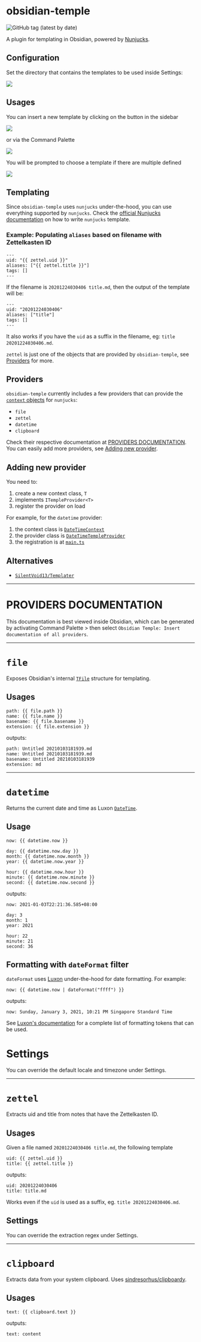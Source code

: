 # obsidian-temple

![GitHub tag (latest by date)](https://img.shields.io/github/v/tag/garyng/obsidian-temple?label=release&style=for-the-badge)

A plugin for templating in Obsidian, powered by [Nunjucks](https://mozilla.github.io/nunjucks/).

## Configuration

Set the directory that contains the templates to be used inside Settings:

![](settings.png)

## Usages

You can insert a new template by clicking on the button in the sidebar

![](sidebar.png)

or via the Command Palette

![](command-palette.png)

You will be prompted to choose a template if there are multiple defined

![](templates-prompt.png)

## Templating

Since `obsidian-temple` uses `nunjucks` under-the-hood, you can use everything supported by `nunjucks`. Check the [official Nunjucks documentation](https://mozilla.github.io/nunjucks/templating.html) on how to write `nunjucks` template.

### Example: Populating `aliases` based on filename with Zettelkasten ID

```njk
---
uid: "{{ zettel.uid }}"
aliases: ["{{ zettel.title }}"]
tags: []
---
```

If the filename is `20201224030406 title.md`, then the output of the template will be:

```
---
uid: "20201224030406"
aliases: ["title"]
tags: []
---
```

It also works if you have the `uid` as a suffix in the filename, eg: `title 20201224030406.md`.

`zettel` is just one of the objects that are provided by `obsidian-temple`, see [Providers](#providers) for more.

## Providers

`obsidian-temple` currently includes a few providers that can provide the [`context` objects](https://mozilla.github.io/nunjucks/api.html#renderstring) for `nunjucks`:
- `file`
- `zettel`
- `datetime`
- `clipboard`

Check their respective documentation at [PROVIDERS DOCUMENTATION](#providers-documentation). You can easily add more providers, see [Adding new provider](#adding-new-provider).

## Adding new provider

You need to:

1. create a new context class, `T`
1. implements `ITempleProvider<T>`
1. register the provider on load

For example, for the `datetime` provider:

1. the context class is [`DateTimeContext`](https://github.com/garyng/obsidian-temple/blob/57bc5738dbf35df5403947be769f9f8b2694ddaa/src/providers/DateTimeContext.ts)
1. the provider class is [`DateTimeTempleProvider`](https://github.com/garyng/obsidian-temple/blob/57bc5738dbf35df5403947be769f9f8b2694ddaa/src/providers/DateTimeTempleProvider.ts)
1. the registration is at [`main.ts`](https://github.com/garyng/obsidian-temple/blob/57bc5738dbf35df5403947be769f9f8b2694ddaa/src/main.ts#L27)

## Alternatives

- [`SilentVoid13/Templater`](https://github.com/SilentVoid13/Templater)

---

# PROVIDERS DOCUMENTATION

This documentation is best viewed inside Obsidian, which can be generated by activating Command Palette > then select `Obsidian Temple: Insert documentation of all providers`.

---

# `file`

Exposes Obsidian's internal [`TFile`](https://github.com/obsidianmd/obsidian-api/blob/d10f2f6efc0d0d7c9bf96cd435ef376b18fbd6d8/obsidian.d.ts#L2206) structure for templating.

## Usages

```
path: {{ file.path }}
name: {{ file.name }}
basename: {{ file.basename }}
extension: {{ file.extension }}
```

outputs:

```
path: Untitled 20210103181939.md
name: Untitled 20210103181939.md
basename: Untitled 20210103181939
extension: md
```

---

# `datetime`

Returns the current date and time as Luxon [`DateTime`](https://github.com/DefinitelyTyped/DefinitelyTyped/blob/e5e63b56d6bb52a95cc5e7cfadc5d1bec3023f14/types/luxon/index.d.ts#L151).

## Usage

```
now: {{ datetime.now }}

day: {{ datetime.now.day }}
month: {{ datetime.now.month }}
year: {{ datetime.now.year }}

hour: {{ datetime.now.hour }}
minute: {{ datetime.now.minute }}
second: {{ datetime.now.second }}
```

outputs:

```
now: 2021-01-03T22:21:36.585+08:00

day: 3
month: 1
year: 2021

hour: 22
minute: 21
second: 36
```


## Formatting with `dateFormat` filter

`dateFormat` uses [Luxon](https://moment.github.io/luxon/index.html) under-the-hood for date formatting. For example:

```
now: {{ datetime.now | dateFormat("ffff") }}
```

outputs:

```
now: Sunday, January 3, 2021, 10:21 PM Singapore Standard Time
```

See [Luxon's documentation](https://moment.github.io/luxon/docs/manual/formatting.html#table-of-tokens) for a complete list of formatting tokens that can be used.

# Settings

You can override the default locale and timezone under Settings.

---

# `zettel`

Extracts uid and title from notes that have the Zettelkasten ID.

## Usages

Given a file named `20201224030406 title.md`, the following template

```
uid: {{ zettel.uid }}
title: {{ zettel.title }}
```

outputs:

```
uid: 20201224030406
title: title.md
```

Works even if the `uid` is used as a suffix, eg. `title 20201224030406.md`.

## Settings

You can override the extraction regex under Settings.

---

# `clipboard`
Extracts data from your system clipboard. Uses [sindresorhus/clipboardy](https://github.com/sindresorhus/clipboardy).

## Usages

```
text: {{ clipboard.text }}
```

outputs:

```
text: content
```
